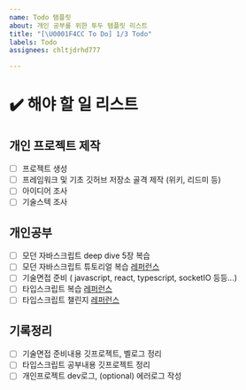 ```yaml
---
name: Todo 탬플릿
about: 개인 공부를 위한 투두 탬플릿 리스트
title: "[\U0001F4CC To Do] 1/3 Todo"
labels: Todo
assignees: chltjdrhd777

---
```


# ✔️ 해야 할 일 리스트

## 개인 프로젝트 제작
- [ ] 프로젝트 생성
- [ ] 프레임워크 및 기초 깃허브 저장소 골격 제작 (위키, 리드미 등)
- [ ] 아이디어 조사
- [ ] 기술스텍 조사

## 개인공부
- [ ] 모던 자바스크립트 deep dive 5장 복습
- [ ] 모던 자바스크립트 튜토리얼 복습 [레퍼런스](https://ko.javascript.info/)
- [ ] 기술면접 준비 ( javascript, react, typescript, socketIO 등등...)
- [ ] 타입스크립트 복습 [레퍼런스](https://www.udemy.com/course/understanding-typescript/learn/lecture/16935762#overview)
- [ ] 타입스크립트 챌린지 [레퍼런스](https://github.com/type-challenges/type-challenges)

## 기록정리
- [ ] 기술면접 준비내용 깃프로젝트, 벨로그 정리 
- [ ] 타입스크립트 공부내용 깃프로젝트 정리
- [ ] 개인프로젝트 dev로그, (optional) 에러로그 작성
